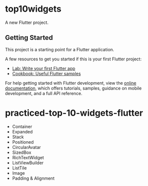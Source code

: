 # top10widgets

A new Flutter project.

## Getting Started

This project is a starting point for a Flutter application.

A few resources to get you started if this is your first Flutter project:

- [Lab: Write your first Flutter app](https://docs.flutter.dev/get-started/codelab)
- [Cookbook: Useful Flutter samples](https://docs.flutter.dev/cookbook)

For help getting started with Flutter development, view the
[online documentation](https://docs.flutter.dev/), which offers tutorials,
samples, guidance on mobile development, and a full API reference.
# practiced-top-10-widgets-flutter
- Container
- Expanded
- Stack
- Positioned
- CircularAvatar
- SizedBox
- RichTextWidget
- ListViewBuilder
- ListTile
- Image
- Padding & Alignment
